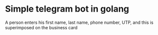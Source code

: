 # Simple telegram bot in golang

A person enters his first name, last name, phone number, UTP, and this is superimposed on the business card